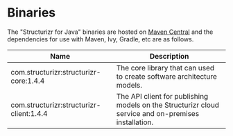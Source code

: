 # Binaries
The "Structurizr for Java" binaries are hosted on [Maven Central](https://repo1.maven.org/maven2/com/structurizr/) and the dependencies for use with Maven, Ivy, Gradle, etc are as follows.

Name                                                  | Description
----------------------------------------------------- | ---------------------------------------------------------------------------------------------------------------------------
com.structurizr:structurizr-core:1.4.4                | The core library that can used to create software architecture models.
com.structurizr:structurizr-client:1.4.4              | The API client for publishing models on the Structurizr cloud service and on-premises installation.